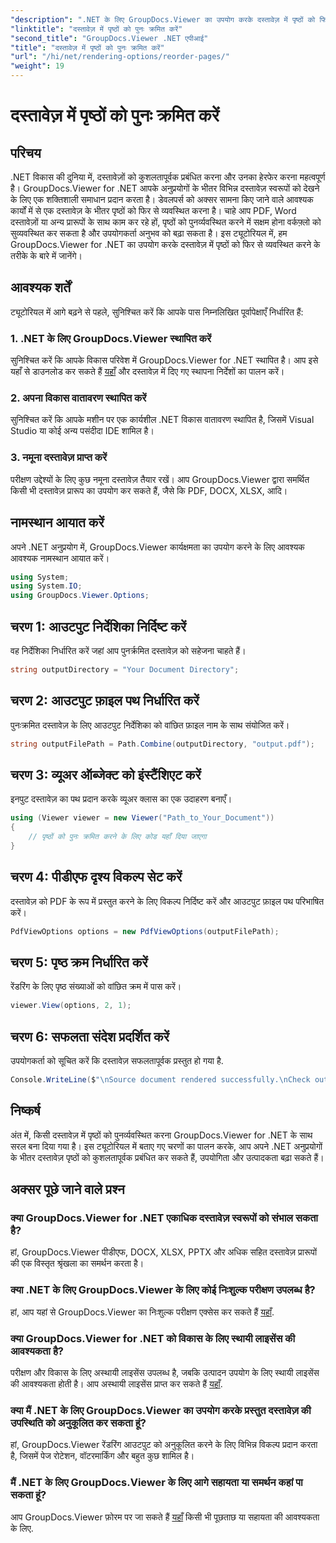 ```yaml
---
"description": ".NET के लिए GroupDocs.Viewer का उपयोग करके दस्तावेज़ में पृष्ठों को फिर से व्यवस्थित करने का तरीका जानें। सहज दस्तावेज़ प्रबंधन के लिए हमारे चरण-दर-चरण ट्यूटोरियल का पालन करें।"
"linktitle": "दस्तावेज़ में पृष्ठों को पुनः क्रमित करें"
"second_title": "GroupDocs.Viewer .NET एपीआई"
"title": "दस्तावेज़ में पृष्ठों को पुनः क्रमित करें"
"url": "/hi/net/rendering-options/reorder-pages/"
"weight": 19
---
```


# दस्तावेज़ में पृष्ठों को पुनः क्रमित करें

## परिचय
.NET विकास की दुनिया में, दस्तावेज़ों को कुशलतापूर्वक प्रबंधित करना और उनका हेरफेर करना महत्वपूर्ण है। GroupDocs.Viewer for .NET आपके अनुप्रयोगों के भीतर विभिन्न दस्तावेज़ स्वरूपों को देखने के लिए एक शक्तिशाली समाधान प्रदान करता है। डेवलपर्स को अक्सर सामना किए जाने वाले आवश्यक कार्यों में से एक दस्तावेज़ के भीतर पृष्ठों को फिर से व्यवस्थित करना है। चाहे आप PDF, Word दस्तावेज़ों या अन्य प्रारूपों के साथ काम कर रहे हों, पृष्ठों को पुनर्व्यवस्थित करने में सक्षम होना वर्कफ़्लो को सुव्यवस्थित कर सकता है और उपयोगकर्ता अनुभव को बढ़ा सकता है। इस ट्यूटोरियल में, हम GroupDocs.Viewer for .NET का उपयोग करके दस्तावेज़ में पृष्ठों को फिर से व्यवस्थित करने के तरीके के बारे में जानेंगे।
## आवश्यक शर्तें
ट्यूटोरियल में आगे बढ़ने से पहले, सुनिश्चित करें कि आपके पास निम्नलिखित पूर्वापेक्षाएँ निर्धारित हैं:
### 1. .NET के लिए GroupDocs.Viewer स्थापित करें
सुनिश्चित करें कि आपके विकास परिवेश में GroupDocs.Viewer for .NET स्थापित है। आप इसे यहाँ से डाउनलोड कर सकते हैं [यहाँ](https://releases.groupdocs.com/viewer/net/) और दस्तावेज़ में दिए गए स्थापना निर्देशों का पालन करें।
### 2. अपना विकास वातावरण स्थापित करें
सुनिश्चित करें कि आपके मशीन पर एक कार्यशील .NET विकास वातावरण स्थापित है, जिसमें Visual Studio या कोई अन्य पसंदीदा IDE शामिल है।
### 3. नमूना दस्तावेज़ प्राप्त करें
परीक्षण उद्देश्यों के लिए कुछ नमूना दस्तावेज़ तैयार रखें। आप GroupDocs.Viewer द्वारा समर्थित किसी भी दस्तावेज़ प्रारूप का उपयोग कर सकते हैं, जैसे कि PDF, DOCX, XLSX, आदि।

## नामस्थान आयात करें
अपने .NET अनुप्रयोग में, GroupDocs.Viewer कार्यक्षमता का उपयोग करने के लिए आवश्यक आवश्यक नामस्थान आयात करें।

```csharp
using System;
using System.IO;
using GroupDocs.Viewer.Options;
```
## चरण 1: आउटपुट निर्देशिका निर्दिष्ट करें
वह निर्देशिका निर्धारित करें जहां आप पुनर्क्रमित दस्तावेज़ को सहेजना चाहते हैं।
```csharp
string outputDirectory = "Your Document Directory";
```
## चरण 2: आउटपुट फ़ाइल पथ निर्धारित करें
पुनःक्रमित दस्तावेज़ के लिए आउटपुट निर्देशिका को वांछित फ़ाइल नाम के साथ संयोजित करें।
```csharp
string outputFilePath = Path.Combine(outputDirectory, "output.pdf");
```
## चरण 3: व्यूअर ऑब्जेक्ट को इंस्टैंशिएट करें
इनपुट दस्तावेज़ का पथ प्रदान करके व्यूअर क्लास का एक उदाहरण बनाएँ।
```csharp
using (Viewer viewer = new Viewer("Path_to_Your_Document"))
{
    // पृष्ठों को पुनः क्रमित करने के लिए कोड यहाँ दिया जाएगा
}
```
## चरण 4: पीडीएफ दृश्य विकल्प सेट करें
दस्तावेज़ को PDF के रूप में प्रस्तुत करने के लिए विकल्प निर्दिष्ट करें और आउटपुट फ़ाइल पथ परिभाषित करें।
```csharp
PdfViewOptions options = new PdfViewOptions(outputFilePath);
```
## चरण 5: पृष्ठ क्रम निर्धारित करें
रेंडरिंग के लिए पृष्ठ संख्याओं को वांछित क्रम में पास करें।
```csharp
viewer.View(options, 2, 1);
```
## चरण 6: सफलता संदेश प्रदर्शित करें
उपयोगकर्ता को सूचित करें कि दस्तावेज़ सफलतापूर्वक प्रस्तुत हो गया है.
```csharp
Console.WriteLine($"\nSource document rendered successfully.\nCheck output in {outputDirectory}.");
```

## निष्कर्ष
अंत में, किसी दस्तावेज़ में पृष्ठों को पुनर्व्यवस्थित करना GroupDocs.Viewer for .NET के साथ सरल बना दिया गया है। इस ट्यूटोरियल में बताए गए चरणों का पालन करके, आप अपने .NET अनुप्रयोगों के भीतर दस्तावेज़ पृष्ठों को कुशलतापूर्वक प्रबंधित कर सकते हैं, उपयोगिता और उत्पादकता बढ़ा सकते हैं।
## अक्सर पूछे जाने वाले प्रश्न
### क्या GroupDocs.Viewer for .NET एकाधिक दस्तावेज़ स्वरूपों को संभाल सकता है?
हां, GroupDocs.Viewer पीडीएफ, DOCX, XLSX, PPTX और अधिक सहित दस्तावेज़ प्रारूपों की एक विस्तृत श्रृंखला का समर्थन करता है।
### क्या .NET के लिए GroupDocs.Viewer के लिए कोई निःशुल्क परीक्षण उपलब्ध है?
हां, आप यहां से GroupDocs.Viewer का निःशुल्क परीक्षण एक्सेस कर सकते हैं [यहाँ](https://releases.groupdocs.com/).
### क्या GroupDocs.Viewer for .NET को विकास के लिए स्थायी लाइसेंस की आवश्यकता है?
परीक्षण और विकास के लिए अस्थायी लाइसेंस उपलब्ध है, जबकि उत्पादन उपयोग के लिए स्थायी लाइसेंस की आवश्यकता होती है। आप अस्थायी लाइसेंस प्राप्त कर सकते हैं [यहाँ](https://purchase.groupdocs.com/temporary-license/).
### क्या मैं .NET के लिए GroupDocs.Viewer का उपयोग करके प्रस्तुत दस्तावेज़ की उपस्थिति को अनुकूलित कर सकता हूं?
हां, GroupDocs.Viewer रेंडरिंग आउटपुट को अनुकूलित करने के लिए विभिन्न विकल्प प्रदान करता है, जिसमें पेज रोटेशन, वॉटरमार्किंग और बहुत कुछ शामिल है।
### मैं .NET के लिए GroupDocs.Viewer के लिए आगे सहायता या समर्थन कहां पा सकता हूं?
आप GroupDocs.Viewer फ़ोरम पर जा सकते हैं [यहाँ](https://forum.groupdocs.com/c/viewer/9) किसी भी पूछताछ या सहायता की आवश्यकता के लिए.